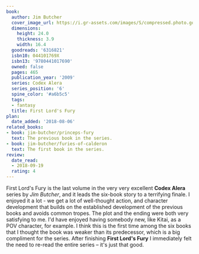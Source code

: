 ```yaml
---
book:
  author: Jim Butcher
  cover_image_url: https://i.gr-assets.com/images/S/compressed.photo.goodreads.com/books/1327903582l/6316821.jpg
  dimensions:
    height: 24.0
    thickness: 3.9
    width: 16.4
  goodreads: '6316821'
  isbn10: 044101769X
  isbn13: '9780441017690'
  owned: false
  pages: 465
  publication_year: '2009'
  series: Codex Alera
  series_position: '6'
  spine_color: '#a6b5c5'
  tags:
  - fantasy
  title: First Lord's Fury
plan:
  date_added: '2018-08-06'
related_books:
- book: jim-butcher/princeps-fury
  text: The previous book in the series.
- book: jim-butcher/furies-of-calderon
  text: The first book in the series.
review:
  date_read:
  - 2018-09-19
  rating: 4
---
```


First Lord's Fury is the last volume in the very very excellent **Codex Alera** series by *Jim Butcher*, and it leads the six-book story to a terrifying finale. I enjoyed it a lot - we get a lot of well-thought action, and character development that builds on the established development of the previous books and avoids common tropes. The plot and the ending were both very satisfying to me. I'd have enjoyed having somebody new, like Kitai, as a POV character, for example.
I think this is the first time among the six books that I thought the book was weaker than its predecessor, which is a big compliment for the series. After finishing **First Lord's Fury** I immediately felt the need to re-read the entire series – it's just that good.
